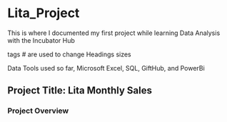 # Lita_Project
This is where I documented my first project while learning Data Analysis with the Incubator Hub

tags #  are used to change Headings sizes

Data Tools used so far, Microsoft Excel, SQL, GiftHub, and PowerBi

## Project Title: Lita Monthly Sales

### Project Overview
